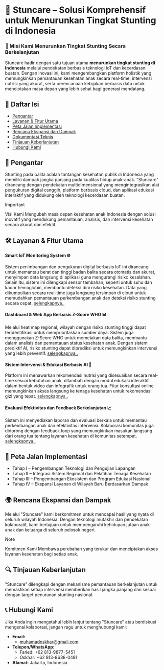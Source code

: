 # 🌱 Stuncare – Solusi Komprehensif untuk Menurunkan Tingkat Stunting di Indonesia

### 🎯 Misi Kami Menurunkan Tingkat Stunting Secara Berkelanjutan

Stuncare hadir dengan satu tujuan utama **menurunkan tingkat stunting di Indonesia** melalui pendekatan berbasis teknologi IoT dan kecerdasan buatan. Dengan inovasi ini, kami mengembangkan platform holistik yang memungkinkan pemantauan kesehatan anak secara real-time, intervensi nutrisi yang akurat, serta perencanaan kebijakan berbasis data untuk menciptakan masa depan yang lebih sehat bagi generasi mendatang.

## 📑 Daftar Isi

- [Pengantar](#-pengantar)
- [Layanan & Fitur Utama](#️-layanan--fitur-utama)
- [Peta Jalan Implementasi](#-peta-jalan-implementasi)
- [Rencana Ekspansi dan Dampak](#-rencana-ekspansi-dan-dampak)
- [Dokumentasi Teknis](#-dokumentasi-teknis)
- [Tinjauan Keberlanjutan](#-tinjauan-keberlanjutan)
- [Hubungi Kami](#-hubungi-kami)

## 📜 Pengantar

Stunting pada balita adalah tantangan kesehatan publik di Indonesia yang memiliki dampak jangka panjang pada kualitas hidup anak-anak. "Stuncare" dirancang dengan pendekatan multidimensional yang mengintegrasikan alat pengukuran digital canggih, platform berbasis cloud, dan aplikasi edukasi interaktif yang didukung oleh teknologi kecerdasan buatan.

> [!IMPORTANT]
> Visi Kami Mengubah masa depan kesehatan anak Indonesia dengan solusi inovatif yang mendukung pemantauan, analisis, dan intervensi kesehatan secara akurat dan efektif.

## 🛠️ Layanan & Fitur Utama

#### Smart IoT Monitoring System 🌐

Sistem penimbangan dan pengukuran digital berbasis IoT ini dirancang untuk memantau berat dan tinggi badan balita secara otomatis dan akurat, menyimpan data langsung di aplikasi guna mengurangi risiko kesalahan. Selain itu, sistem ini dilengkapi sensor tambahan, seperti untuk suhu dan kadar hemoglobin, membantu deteksi dini risiko kesehatan. Data yang dikumpulkan secara real-time juga langsung tersimpan di cloud untuk memudahkan pemantauan perkembangan anak dan deteksi risiko stunting secara cepat. [selengkapnya..](./konten/IoT%20Monitoring%20System.md)

#### Dashboard & Web App Berbasis Z-Score WHO 📊

Melalui heat map regional, wilayah dengan risiko stunting tinggi dapat teridentifikasi untuk memprioritaskan sumber daya. Sistem juga menggunakan Z-Score WHO untuk memetakan data balita, membantu dalam analisis dan pemantauan status kesehatan anak. Dengan sistem prediktif AI, risiko stunting dapat diprediksi untuk memungkinkan intervensi yang lebih preventif. [selengkapnya..](./konten/Dashboard%20Pemantauan.md)

#### Sistem Intervensi & Edukasi Berbasis AI 📱

Platform ini menawarkan rekomendasi nutrisi yang disesuaikan secara real-time sesuai kebutuhan anak, ditambah dengan modul edukasi interaktif dalam bentuk video dan infografik untuk orang tua. Fitur konsultasi online memungkinkan akses langsung ke tenaga kesehatan untuk rekomendasi gizi yang tepat. [selengkapnya..](linkmd)

#### Evaluasi Efektivitas dan Feedback Berkelanjutan 📈

Sistem ini menyediakan laporan dan evaluasi berkala untuk memantau perkembangan anak dan efektivitas intervensi. Kolaborasi komunitas juga didorong dengan feedback loop yang memungkinkan masukan langsung dari orang tua tentang layanan kesehatan di komunitas setempat. [selengkapnya..](linkmd)

## 🚀 Peta Jalan Implementasi

- Tahap I – Pengembangan Teknologi dan Pengujian Lapangan
- Tahap II – Integrasi Sistem Regional dan Pelatihan Tenaga Kesehatan
- Tahap III – Pengembangan Ekosistem dan Program Edukasi Nasional
- Tahap IV – Ekspansi Layanan di Wilayah Baru Berdasarkan Dampak

## 🌍 Rencana Ekspansi dan Dampak

Melalui "Stuncare" kami berkomitmen untuk mencapai hasil yang nyata di seluruh wilayah Indonesia. Dengan teknologi mutakhir dan pendekatan kolaboratif, kami bertujuan untuk mempengaruhi kehidupan jutaan anak-anak dan keluarga di seluruh pelosok negeri.

> [!NOTE]
> Komitmen Kami Membawa perubahan yang terukur dan menciptakan akses layanan kesehatan bagi setiap anak.

## 🔍 Tinjauan Keberlanjutan

"Stuncare" dilengkapi dengan mekanisme pemantauan berkelanjutan untuk memastikan setiap intervensi memberikan hasil jangka panjang dan sesuai dengan target penurunan stunting nasional.

## 📞 Hubungi Kami

Jika Anda ingin mengetahui lebih lanjut tentang "Stuncare" atau berdiskusi mengenai kolaborasi, jangan ragu untuk menghubungi kami:

- **Email:**
  - muhamadoskhar@gmail.com
- **Telepon/WhatsApp:**
  - Faried: +62 813-9877-5451
  - Oskhar: +62 813-8638-0481
- **Alamat:** Jakarta, Indonesia
